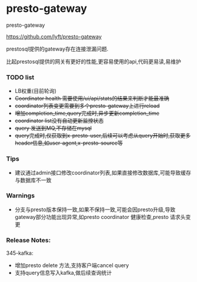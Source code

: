 # presto-gateway
presto-gateway


https://github.com/lyft/presto-gateway

prestosql提供的gateway存在连接泄漏问题.

比起prestosql提供的网关有更好的性能,更容易使用的api,代码更易读,易维护


### TODO list
- LB权重(目前轮询)
- ~~Coordinator health 需要使用/ui/api/stats的结果来判断才能最准确~~
- ~~coordinator列表变更需要到多个presto-gateway上进行reload~~
- ~~增加completion_time,query完成时,异步更新completion_time~~
- ~~coordinator list没有自动更新监控状态~~
- ~~query 发送到MQ,不存储在mysql~~
- ~~query完成时,仅获取到x-presto-user,后续可以考虑从query开始时,获取更多header信息,如user-agent,x-presto-source等~~

### Tips
- 建议通过admin接口修改coordinator列表,如果直接修改数据库,可能导致缓存与数据库不一致

### Warnings
- 分支与presto版本保持一致,如果不保持一致,可能会因presto升级,导致gateway部分功能出现异常,如presto coordinator 健康检查,presto 请求头变更

### Release Notes:
345-kafka:
- 增加presto delete 方法,支持客户端cancel query
- 支持query信息写入kafka,做后续查询统计

